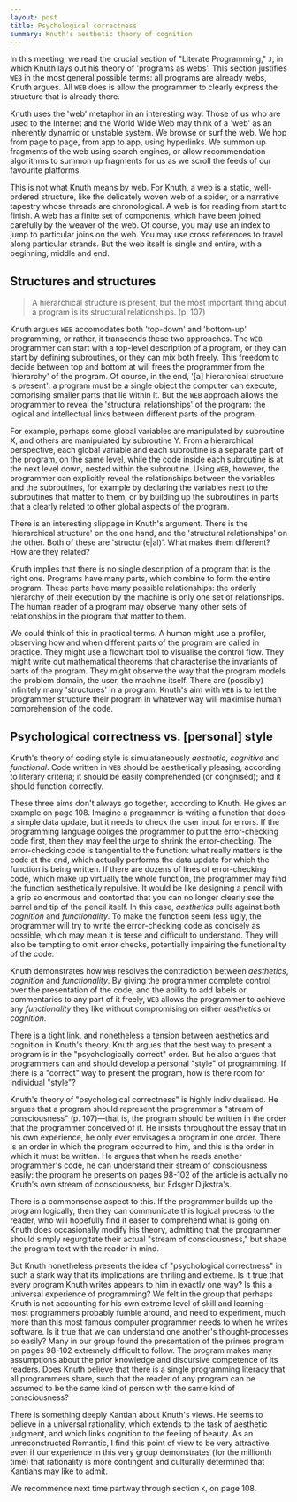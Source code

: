 ```yaml
---
layout: post
title: Psychological correctness
summary: Knuth's aesthetic theory of cognition
---
```


In this meeting, we read the crucial section of "Literate Programming," `J`, in which Knuth lays out his theory of 'programs as webs'. This section justifies `WEB` in the most general possible terms: all programs are already webs, Knuth argues. All `WEB` does is allow the programmer to clearly express the structure that is already there.

Knuth uses the 'web' metaphor in an interesting way. Those of us who are used to the Internet and the World Wide Web may think of a 'web' as an inherently dynamic or unstable system. We browse or surf the web. We hop from page to page, from app to app, using hyperlinks. We summon up fragments of the web using search engines, or allow recommendation algorithms to summon up fragments for us as we scroll the feeds of our favourite platforms.

This is not what Knuth means by web. For Knuth, a web is a static, well-ordered structure, like the delicately woven web of a spider, or a narrative tapestry whose threads are chronological. A web is for reading from start to finish. A web has a finite set of components, which have been joined carefully by the weaver of the web. Of course, you may use an index to jump to particular joins on the web. You may use cross references to travel along particular strands. But the web itself is single and entire, with a beginning, middle and end.

## Structures and structures

> A hierarchical structure is present, but the most important thing about a program is its structural relationships. (p. 107)

Knuth argues `WEB` accomodates both 'top-down' and 'bottom-up' programming, or rather, it transcends these two approaches. The `WEB` programmer can start with a top-level description of a program, or they can start by defining subroutines, or they can mix both freely. This freedom to decide between top and bottom at will frees the programmer from the 'hierarchy' of the program. Of course, in the end, '\[a\] hierarchical structure is present': a program must be a single object the computer can execute, comprising smaller parts that lie within it. But the `WEB` approach allows the programmer to reveal the 'structural relationships' of the program: the logical and intellectual links between different parts of the program.

For example, perhaps some global variables are manipulated by subroutine X, and others are manipulated by subroutine Y. From a hierarchical perspective, each global variable and each subroutine is a separate part of the program, on the same level, while the code inside each subroutine is at the next level down, nested within the subroutine. Using `WEB`, however, the programmer can explicitly reveal the relationships between the variables and the subroutines, for example by declaring the variables next to the subroutines that matter to them, or by building up the subroutines in parts that a clearly related to other global aspects of the program.

There is an interesting slippage in Knuth's argument. There is the 'hierarchical structure' on the one hand, and the 'structural relationships' on the other. Both of these are 'structur(e|al)'. What makes them different? How are they related?

Knuth implies that there is no single description of a program that is the right one. Programs have many parts, which combine to form the entire program. These parts have many possible relationships: the orderly hierarchy of their execution by the machine is only one set of relationships. The human reader of a program may observe many other sets of relationships in the program that matter to them.

We could think of this in practical terms. A human might use a profiler, observing how and when different parts of the program are called in practice. They might use a flowchart tool to visualise the control flow. They might write out mathematical theorems that characterise the invariants of parts of the program. They might observe the way that the program models the problem domain, the user, the machine itself. There are (possibly) infinitely many 'structures' in a program. Knuth's aim with `WEB` is to let the programmer structure their program in whatever way will maximise human comprehension of the code.

## Psychological correctness vs. \[personal\] style

Knuth's theory of coding style is simulataneously *aesthetic*,  *cognitive* and *functional*. Code written in `WEB` should be aesthetically pleasing, according to literary criteria; it should be easily comprehended (or congnised); and it should function correctly.

These three aims don't always go together, according to Knuth. He gives an example on page 108. Imagine a programmer is writing a function that does a simple data update, but it needs to check the user input for errors. If the programming language obliges the programmer to put the error-checking code first, then they may feel the urge to shrink the error-checking. The error-checking code is tangential to the function: what really matters is the code at the end, which actually performs the data update for which the function is being written. If there are dozens of lines of error-checking code, which make up virtually the whole function, the programmer may find the function aesthetically repulsive. It would be like designing a pencil with a grip so enormous and contorted that you can no longer clearly see the barrel and tip of the pencil itself. In this case, *aesthetics* pulls against both *cognition* and *functionality*. To make the function seem less ugly, the programmer will try to write the error-checking code as concisely as possible, which may mean it is terse and difficult to understand. They will also be tempting to omit error checks, potentially impairing the functionality of the code.

Knuth demonstrates how `WEB` resolves the contradiction between *aesthetics*, *cognition* and *functionality*. By giving the programmer complete control over the presentation of the code, and the ability to add labels or commentaries to any part of it freely, `WEB` allows the programmer to achieve any *functionality* they like without compromising on either *aesthetics* or *cognition*.

There is a tight link, and nonetheless a tension between aesthetics and cognition in Knuth's theory. Knuth argues that the best way to present a program is in the "psychologically correct" order. But he also argues that programmers can and should develop a personal "style" of programming. If there is a "correct" way to present the program, how is there room for individual "style"?

Knuth's theory of "psychological correctness" is highly individualised. He argues that a program should represent the programmer's "stream of consciousness" (p. 107)—that is, the program should be written in the order that the programmer conceived of it. He insists throughout the essay that in his own experience, he only ever envisages a program in one order. There is an order in which the program occurred to him, and this is the order in which it must be written. He argues that when he reads another programmer's code, he can understand their stream of consciousness easily: the program he presents on pages 98-102 of the article is actually no Knuth's own stream of consciousness, but Edsger Dijkstra's.

There is a commonsense aspect to this. If the programmer builds up the program logically, then they can communicate this logical process to the reader, who will hopefully find it easer to comprehend what is going on. Knuth does occasionally modify his theory, admitting that the programmer should simply regurgitate their actual "stream of consciousness," but shape the program text with the reader in mind.

But Knuth nonetheless presents the idea of "psychological correctness" in such a stark way that its implications are thriling and extreme. Is it true that every program Knuth writes appears to him in exactly one way? Is this a universal experience of programming? We felt in the group that perhaps Knuth is not accounting for his own extreme level of skill and learning—most programmers probably fumble around, and need to experiment, much more than this most famous computer programmer needs to when he writes software. Is it true that we can understand one another's thought-processes so easily? Many in our group found the presentation of the primes program on pages 98-102 extremely difficult to follow. The program makes many assumptions about the prior knowledge and discursive competence of its readers. Does Knuth believe that there is a single programming literacy that all programmers share, such that the reader of any program can be assumed to be the same kind of person with the same kind of consciousness?

There is something deeply Kantian about Knuth's views. He seems to believe in a universal rationality, which extends to the task of aesthetic judgment, and which links cognition to the feeling of beauty. As an unreconstructed Romantic, I find this point of view to be very attractive, even if our experience in this very group demonstrates (for the millionth time) that rationality is more contingent and culturally determined that Kantians may like to admit.

We recommence next time partway through section `K`, on page 108.